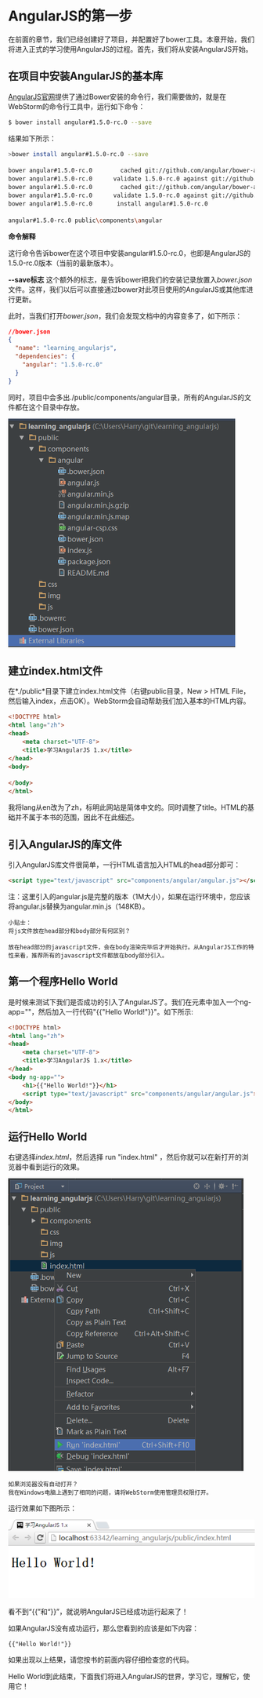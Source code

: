 # AngularJS的第一步

在前面的章节，我们已经创建好了项目，并配置好了bower工具。本章开始，我们将进入正式的学习使用AngularJS的过程。首先，我们将从安装AngularJS开始。

## 在项目中安装AngularJS的基本库
[AngularJS官网](https://angularjs.org/)提供了通过Bower安装的命令行，我们需要做的，就是在WebStorm的命令行工具中，运行如下命令：

```bash
$ bower install angular#1.5.0-rc.0 --save
```

结果如下所示：
```bash
>bower install angular#1.5.0-rc.0 --save

bower angular#1.5.0-rc.0        cached git://github.com/angular/bower-angular.git#1.5.0-rc.0
bower angular#1.5.0-rc.0      validate 1.5.0-rc.0 against git://github.com/angular/bower-angular.git#1.5.0-rc.0
bower angular#1.5.0-rc.0        cached git://github.com/angular/bower-angular.git#1.5.0-rc.0
bower angular#1.5.0-rc.0      validate 1.5.0-rc.0 against git://github.com/angular/bower-angular.git#1.5.0-rc.0
bower angular#1.5.0-rc.0       install angular#1.5.0-rc.0

angular#1.5.0-rc.0 public\components\angular
```

**命令解释**

这行命令告诉bower在这个项目中安装angular#1.5.0-rc.0，也即是AngularJS的1.5.0-rc.0版本（当前的最新版本）。

**--save标志**
这个额外的标志，是告诉bower把我们的安装记录放置入*bower.json*文件。这样，我们以后可以直接通过bower对此项目使用的AngularJS或其他库进行更新。

此时，当我们打开*bower.json*，我们会发现文档中的内容变多了，如下所示：

```json
//bower.json
{
  "name": "learning_angularjs",
  "dependencies": {
    "angular": "1.5.0-rc.0"
  }
}
```

同时，项目中会多出./public/components/angular目录，所有的AngularJS的文件都在这个目录中存放。

![图3-1 安装好AngularJS后的目录结构](./pic/0301_install_angular.png)

## 建立index.html文件
在*./public*目录下建立index.html文件（右键public目录，New > HTML File，然后输入index，点击OK）。WebStorm会自动帮助我们加入基本的HTML内容。

```html
<!DOCTYPE html>
<html lang="zh">
<head>
    <meta charset="UTF-8">
    <title>学习AngularJS 1.x</title>
</head>
<body>

</body>
</html>
```

我将lang从en改为了zh，标明此网站是简体中文的。同时调整了title。HTML的基础并不属于本书的范围，因此不在此细述。

## 引入AngularJS的库文件
引入AngularJS库文件很简单，一行HTML语言加入HTML的head部分即可：
```html
<script type="text/javascript" src="components/angular/angular.js"></script>
```

注：这里引入的angular.js是完整的版本（1M大小），如果在运行环境中，您应该将angular.js替换为angular.min.js（148KB）。

```
小贴士：
将js文件放在head部分和body部分有何区别？

放在head部分的javascript文件，会在body渲染完毕后才开始执行。从AngularJS工作的特性来看，推荐所有的javascript文件都放在body部分引入。
```

## 第一个程序Hello World
是时候来测试下我们是否成功的引入了AngularJS了。我们在<body>元素中加入一个ng-app=""，然后加入一行代码"{{"Hello World!"}}"。如下所示:

```html
<!DOCTYPE html>
<html lang="zh">
<head>
    <meta charset="UTF-8">
    <title>学习AngularJS 1.x</title>
</head>
<body ng-app="">
    <h1>{{"Hello World!"}}</h1>
    <script type="text/javascript" src="components/angular/angular.js"></script>
</body>
</html>
```

## 运行Hello World
右键选择*index.html*，然后选择 run "index.html" ，然后你就可以在新打开的浏览器中看到运行的效果。

![图3-2 运行index.html](./pic/0302_run_index.png)


```
如果浏览器没有自动打开？
我在Windows电脑上遇到了相同的问题，请将WebStorm使用管理员权限打开。
```

运行效果如下图所示：

![图3-3 Hello World](./pic/0303_hello_world.png)

看不到“{{”和“}}”，就说明AngularJS已经成功运行起来了！

如果AngularJS没有成功运行，那么您看到的应该是如下内容：

```
{{"Hello World!"}}
```

如果出现以上结果，请您按书的前面内容仔细检查您的代码。

Hello World到此结束，下面我们将进入AngularJS的世界，学习它，理解它，使用它！
